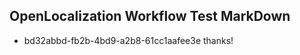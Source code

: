 ## OpenLocalization Workflow Test MarkDown
* bd32abbd-fb2b-4bd9-a2b8-61cc1aafee3e 
thanks!<!--HONumber=Mar16_HO3-->
